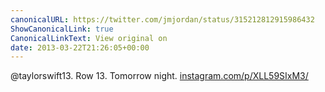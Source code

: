 ```yaml
---
canonicalURL: https://twitter.com/jmjordan/status/315212812915986432
ShowCanonicalLink: true
CanonicalLinkText: View original on
date: 2013-03-22T21:26:05+00:00
---
```

@taylorswift13. Row 13. Tomorrow night. [instagram.com/p/XLL59SIxM3/](http://instagram.com/p/XLL59SIxM3/)